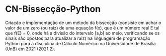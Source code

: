 # CN-Bissecção-Python
Criação e implementação de um método da bissecção (consiste em achar o valor de um zero (ou raiz) de uma equação f(x), que é um número real E tal que f(E) = 0, onde há a divisão do intervalo [a,b] ao meio, verificando se os sinais são opostos para atualizar a raiz) na linguagem de programação Python para a disciplina de Cálculo Numérico na Universidade de Brasília (UnB) em 2021 (2021.2).
